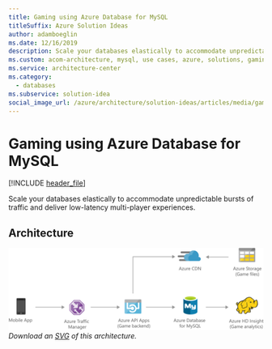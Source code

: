 ```yaml
---
title: Gaming using Azure Database for MySQL
titleSuffix: Azure Solution Ideas
author: adamboeglin
ms.date: 12/16/2019
description: Scale your databases elastically to accommodate unpredictable bursts of traffic and deliver low-latency multi-player experiences.
ms.custom: acom-architecture, mysql, use cases, azure, solutions, gaming, scalability, 'https://azure.microsoft.com/solutions/architecture/gaming-using-azure-database-for-mysql/'
ms.service: architecture-center
ms.category:
  - databases
ms.subservice: solution-idea
social_image_url: /azure/architecture/solution-ideas/articles/media/gaming-using-azure-database-for-mysql.png
---
```


# Gaming using Azure Database for MySQL

[!INCLUDE [header_file](../header.md)]

Scale your databases elastically to accommodate unpredictable bursts of traffic and deliver low-latency multi-player experiences.

## Architecture

![Architecture Diagram](../media/gaming-using-azure-database-for-mysql.png)
*Download an [SVG](../media/gaming-using-azure-database-for-mysql.svg) of this architecture.*
